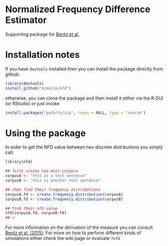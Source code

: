 # Normalized Frequency Difference Estimator
Supporting package for [Bentz et al.](http://bit.ly/1KtlXzu)

# Installation notes

If you have `devtools` installed then you can install the package directly from github:

```r
library(devtools)
install_github("dimalik/nfd")
```

otherwise, you can clone the package and then install it either via the R GUI (or RStudio) or just invoke

```R
install.packages("path/to/zip", repos = NULL, type = "source")
```
# Using the package

In order to get the NFD value between two discrete distributions you simply call:

```R
library(nfd)

## first create two mini-corpora
corpusA <- "this is a test sentence"
corpusB <- "this is another test sentence"

## then find their frequency distributions
corpusA.fd <- create.frequency.distribution(corpusA)
corpusB.fd <- create.frequency.distribution(corpusB)

## find their nfd value
nfd(corpusA.fd, corpusB.fd)
## >
```
For more information on the derivation of the measure you can consult [Bentz et al. (2015)](http://bit.ly/1KtlXzu). For more on how to perform different kinds of simulations either check the wiki page or evaluate `?nfd`
